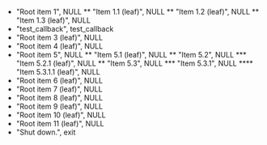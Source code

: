 * "Root item 1", NULL
** "Item 1.1 (leaf)", NULL
** "Item 1.2 (leaf)", NULL
** "Item 1.3 (leaf)", NULL
* "test_callback", test_callback
* "Root item 3 (leaf)", NULL
* "Root item 4 (leaf)", NULL
* "Root item 5", NULL
** "Item 5.1 (leaf)", NULL
** "Item 5.2", NULL
*** "Item 5.2.1 (leaf)", NULL
** "Item 5.3", NULL
*** "Item 5.3.1", NULL
**** "Item 5.3.1.1 (leaf)", NULL
* "Root item 6 (leaf)", NULL
* "Root item 7 (leaf)", NULL
* "Root item 8 (leaf)", NULL
* "Root item 9 (leaf)", NULL
* "Root item 10 (leaf)", NULL
* "Root item 11 (leaf)", NULL
* "Shut down.", exit
